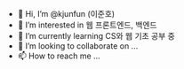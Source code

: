 - 👋 Hi, I’m @kjunfun (이준호)
- 👀 I’m interested in 웹 프론트엔드, 백엔드
- 🌱 I’m currently learning CS와 웹 기초 공부 중
- 💞️ I’m looking to collaborate on ...
- 📫 How to reach me ...

<!---
kjunfun/kjunfun is a ✨ special ✨ repository because its `README.md` (this file) appears on your GitHub profile.
You can click the Preview link to take a look at your changes.
--->
